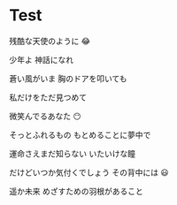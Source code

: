 # Test

残酷な天使のように 😂

少年よ 神話になれ

蒼い風がいま 胸のドアを叩いても

私だけをただ見つめて

微笑んでるあなた    😶

そっとふれるもの もとめることに夢中で

運命さえまだ知らない いたいけな瞳

だけどいつか気付くでしょう その背中には    😃 

遥か未来 めざすための羽根があること